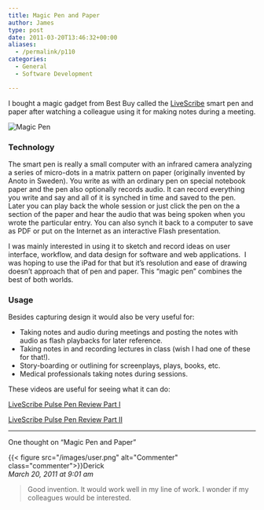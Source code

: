 ```yaml
---
title: Magic Pen and Paper
author: James
type: post
date: 2011-03-20T13:46:32+00:00
aliases:
  - /permalink/p110
categories:
  - General
  - Software Development

---
```

I bought a magic gadget from Best Buy called the [LiveScribe](http://www.livescribe.com/en-us/) smart pen and paper after watching a colleague using it for making notes during a meeting.

![Magic Pen](/uploads/2011/03/magic_pen2.jpg)

### Technology

The smart pen is really a small computer with an infrared camera analyzing a series of micro-dots in a matrix pattern on paper (originally invented by Anoto in Sweden). You write as with an ordinary pen on special notebook paper and the pen also optionally records audio. It can record everything you write and say and all of it is synched in time and saved to the pen.&#160; Later you can play back the whole session or just click the pen on the a section of the paper and hear the audio that was being spoken when you wrote the particular entry. You can also synch it back to a computer to save as PDF or put on the Internet as an interactive Flash presentation.

I was mainly interested in using it to sketch and record ideas on user interface, workflow, and data design for software and web applications.&#160; I was hoping to use the iPad for that but it’s resolution and ease of drawing doesn’t approach that of pen and paper. This “magic pen” combines the best of both worlds.

### Usage

Besides capturing design it would also be very useful for:

* Taking notes and audio during meetings and posting the notes with audio as flash playbacks for later reference.
* Taking notes in and recording lectures in class (wish I had one of these for that!).
* Story-boarding or outlining for screenplays, plays, books, etc.
* Medical professionals taking notes during sessions.

These videos are useful for seeing what it can do:

[LiveScribe Pulse Pen Review Part I](http://www.youtube.com/watch?v=OU_RKv5zemM)

[LiveScribe Pulse Pen Review Part II](http://www.youtube.com/watch?v=GoKYAO5cpOU)

****

One thought on “Magic Pen and Paper”

{{< figure src="/images/user.png" alt="Commenter" class="commenter">}}Derick  
_March 20, 2011 at 9:01 am_

>Good invention. It would work well in my line of work. I wonder if my colleagues would be interested.
